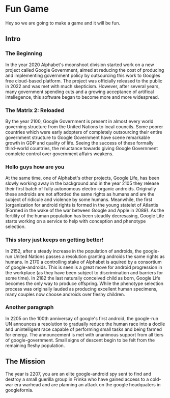# Fun Game
Hey so we are going to make a game and it will be fun.

## Intro
### The Beginning
In the year 2020 Alphabet's moonshoot division started work on a new project called Google Government, aimed at reducing
the cost of producing and implementing government policy by outsourcing this work to Googles free cloud-based platform.
The project was officially released to the public in 2022 and was met with much skepticism. However, after several years,
many government spending cuts and a growing acceptance of artifical intellegence, this software began to become more and
more widespread.

### The Matrix 2: Reloaded
By the year 2100, Google Government is present in almost every world governing structure from the United Nations to
local councils. Some poorer countries which were early adopters of completely outsourcing their entire government
structure to Google Government have scene remarkable growth in GDP and quality of life. Seeing the success of these
formally third-world countries, the reluctance towards giving Google Government complete control over government affairs
weakens.

### Hello guys how are you
At the same time, one of Alphabet's other projects, Google Life, has been slowly working away in the background and in
the year 2105 they release their first batch of fully autonomous electro-organic androids. Originally these androids are
not afforded the same rights as humans and are the subject of ridicule and violence by some humans. Meanwhile, the first
}organization for android rights is formed in the young statelet of Atlantis (Formed in the wake of the war between Google
and Apple in 2089). As the fertility of the human population has been steadily decresasing, Google Life starts working on
a service to help with conception and phenotype selection.

### This story just keeps on getting better!
In 2152, after a steady increase in the population of androids, the google-run United Nations passes a resolution granting
androids the same rights as humans.
In 2170 a controlling stake of Alphabet is aquired by a consortium of google-androids. This is seen is a great move for
android progression in the workplace (as they have been subject to discrimination and barriers for some time).
In 2182 the last naturally conceived child as born, Google Life becomes the only way to produce offspring. While the
phenotype selection process was originally lauded as producing excellent human specimens, many couples now choose androids
over fleshy children.

### Another paragraph
In 2205 on the 100th anniversay of google's first android, the google-run UN announces a resolution to gradually reduce
the human race into a docile and unintelligent race capable of performing small tasks and being farmed for energy. The
announcement is met with unanimous support from all tiers of google-government. Small signs of descent begin to be felt
from the remaining fleshy population.

## The Mission
The year is 2207, you are an elite google-android spy sent to find and destroy a small guerilla group in Frinka who have
gained access to a cold-war era warhead and are planning an attack on the google headquaters in googlefornia.